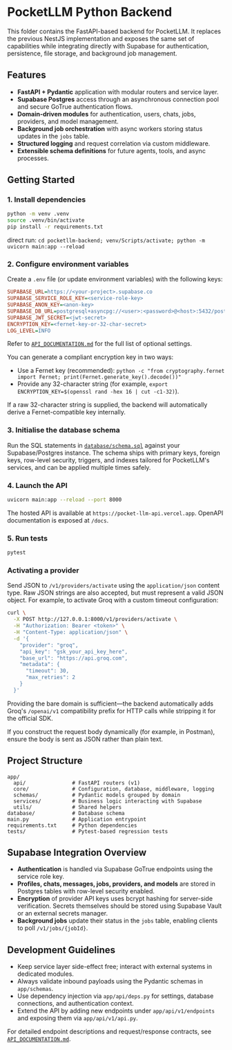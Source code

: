 # PocketLLM Python Backend

This folder contains the FastAPI-based backend for PocketLLM. It replaces the previous NestJS implementation and exposes the same
set of capabilities while integrating directly with Supabase for authentication, persistence, file storage, and background job
management.

## Features

- **FastAPI + Pydantic** application with modular routers and service layer.
- **Supabase Postgres** access through an asynchronous connection pool and secure GoTrue authentication flows.
- **Domain-driven modules** for authentication, users, chats, jobs, providers, and model management.
- **Background job orchestration** with async workers storing status updates in the `jobs` table.
- **Structured logging** and request correlation via custom middleware.
- **Extensible schema definitions** for future agents, tools, and async processes.

## Getting Started

### 1. Install dependencies

```bash
python -m venv .venv
source .venv/bin/activate
pip install -r requirements.txt
```

direct run: `cd pocketllm-backend; venv/Scripts/activate; python -m uvicorn main:app --reload`
### 2. Configure environment variables

Create a `.env` file (or update environment variables) with the following keys:

```ini
SUPABASE_URL=https://<your-project>.supabase.co
SUPABASE_SERVICE_ROLE_KEY=<service-role-key>
SUPABASE_ANON_KEY=<anon-key>
SUPABASE_DB_URL=postgresql+asyncpg://<user>:<password>@<host>:5432/postgres
SUPABASE_JWT_SECRET=<jwt-secret>
ENCRYPTION_KEY=<fernet-key-or-32-char-secret>
LOG_LEVEL=INFO
```

Refer to [`API_DOCUMENTATION.md`](API_DOCUMENTATION.md) for the full list of optional settings.

You can generate a compliant encryption key in two ways:

- Use a Fernet key (recommended): `python -c "from cryptography.fernet import Fernet; print(Fernet.generate_key().decode())"`
- Provide any 32-character string (for example, `export ENCRYPTION_KEY=$(openssl rand -hex 16 | cut -c1-32)`).

If a raw 32-character string is supplied, the backend will automatically derive a Fernet-compatible key internally.

### 3. Initialise the database schema

Run the SQL statements in [`database/schema.sql`](database/schema.sql) against your Supabase/Postgres instance. The schema ships
with primary keys, foreign keys, row-level security, triggers, and indexes tailored for PocketLLM's services, and can be applied
multiple times safely.

### 4. Launch the API

```bash
uvicorn main:app --reload --port 8000
```

The hosted API is available at `https://pocket-llm-api.vercel.app`. OpenAPI documentation is exposed at `/docs`.

### 5. Run tests

```bash
pytest
```

### Activating a provider

Send JSON to `/v1/providers/activate` using the `application/json` content type. Raw JSON strings are also accepted, but must
represent a valid JSON object. For example, to activate Groq with a custom timeout configuration:

```bash
curl \
  -X POST http://127.0.0.1:8000/v1/providers/activate \
  -H "Authorization: Bearer <token>" \
  -H "Content-Type: application/json" \
  -d '{
    "provider": "groq",
    "api_key": "gsk_your_api_key_here",
    "base_url": "https://api.groq.com",
    "metadata": {
      "timeout": 30,
      "max_retries": 2
    }
  }'
```

Providing the bare domain is sufficient—the backend automatically adds Groq's
`/openai/v1` compatibility prefix for HTTP calls while stripping it for the
official SDK.

If you construct the request body dynamically (for example, in Postman), ensure the body is sent as JSON rather than plain text.

## Project Structure

```text
app/
  api/               # FastAPI routers (v1)
  core/              # Configuration, database, middleware, logging
  schemas/           # Pydantic models grouped by domain
  services/          # Business logic interacting with Supabase
  utils/             # Shared helpers
database/            # Database schema
main.py              # Application entrypoint
requirements.txt     # Python dependencies
tests/               # Pytest-based regression tests
```

## Supabase Integration Overview

- **Authentication** is handled via Supabase GoTrue endpoints using the service role key.
- **Profiles, chats, messages, jobs, providers, and models** are stored in Postgres tables with row-level security enabled.
- **Encryption** of provider API keys uses bcrypt hashing for server-side verification. Secrets themselves should be stored using
  Supabase Vault or an external secrets manager.
- **Background jobs** update their status in the `jobs` table, enabling clients to poll `/v1/jobs/{jobId}`.

## Development Guidelines

- Keep service layer side-effect free; interact with external systems in dedicated modules.
- Always validate inbound payloads using the Pydantic schemas in `app/schemas`.
- Use dependency injection via `app/api/deps.py` for settings, database connections, and authentication context.
- Extend the API by adding new endpoints under `app/api/v1/endpoints` and exposing them via `app/api/v1/api.py`.

For detailed endpoint descriptions and request/response contracts, see [`API_DOCUMENTATION.md`](API_DOCUMENTATION.md).

